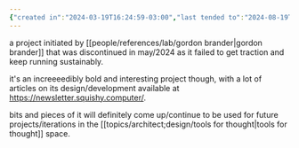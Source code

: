 ```yaml
---
{"created in":"2024-03-19T16:24:59-03:00","last tended to":"2024-08-19T03:05:43-03:00","tags":["🌱","knowledgemanagement","local-first","decentralized","open-source","protocol","top3","project","tool","AI","toolsforthought"],"relevancescore":91,"dg-publish":true,"permalink":"/projects-and-tools/projects/lab/subconscious-tool/","dgPassFrontmatter":true,"created":"2024-03-19T16:24:59.100-03:00","updated":"2024-08-19T03:05:43.008-03:00"}
---
```


a project initiated by [[people/references/lab/gordon brander\|gordon brander]] that was discontinued in may/2024 as it failed to get traction and keep running sustainably.

it's an increeeedibly bold and interesting project though, with a lot of articles on its design/development available at https://newsletter.squishy.computer/.

bits and pieces of it will definitely come up/continue to be used for future projects/iterations in the [[topics/architect;design/tools for thought\|tools for thought]] space.